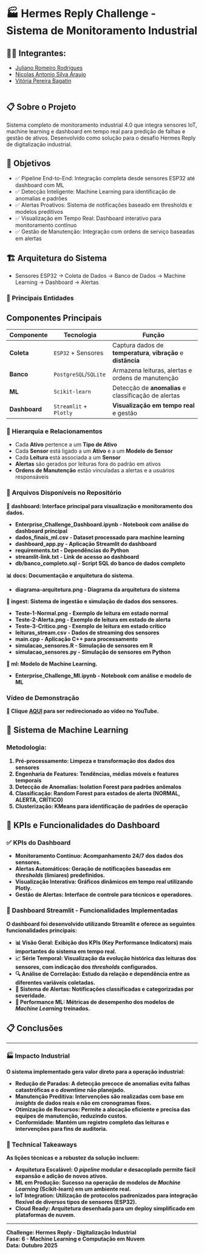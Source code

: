 # 🏭 Hermes Reply Challenge - Sistema de Monitoramento Industrial


## 👨‍🎓 Integrantes: 
- <a href="https://www.linkedin.com/in/juliano-romeiro-rodrigues/">Juliano Romeiro Rodrigues</a>
- <a href="https://www.linkedin.com/in/nicolas--araujo/">Nicolas Antonio Silva Araujo</a> 
- <a href="https://www.linkedin.com/in/vitoria-bagatin-31ba88266/">Vitória Pereira Bagatin</a> 
<br><br>

## 📋 Sobre o Projeto
Sistema completo de monitoramento industrial 4.0 que integra sensores IoT, machine learning e dashboard em tempo real para predição de falhas e gestão de ativos. Desenvolvido como solução para o desafio Hermes Reply de digitalização industrial.

## 🎯 Objetivos
- ✅ Pipeline End-to-End: Integração completa desde sensores ESP32 até dashboard com ML
- ✅ Detecção Inteligente: Machine Learning para identificação de anomalias e padrões
- ✅ Alertas Proativos: Sistema de notificações baseado em thresholds e modelos preditivos
- ✅ Visualização em Tempo Real: Dashboard interativo para monitoramento contínuo
- ✅ Gestão de Manutenção: Integração com ordens de serviço baseadas em alertas

## 🏗️ Arquitetura do Sistema
- Sensores ESP32 → Coleta de Dados → Banco de Dados → Machine Learning → Dashboard → Alertas

### 📌 Principais Entidades

## Componentes Principais

| Componente | Tecnologia | Função |
|---|---|---|
| **Coleta** | `ESP32` + Sensores | Captura dados de **temperatura**, **vibração** e **distância** |
| **Banco** | `PostgreSQL`/`SQLite` | Armazena leituras, alertas e ordens de manutenção |
| **ML** | `Scikit-learn` | Detecção de **anomalias** e classificação de alertas |
| **Dashboard** | `Streamlit` + `Plotly` | **Visualização em tempo real** e gestão |

### 🔗 Hierarquia e Relacionamentos
- Cada **Ativo** pertence a um **Tipo de Ativo**  
- Cada **Sensor** está ligado a um **Ativo** e a um **Modelo de Sensor**  
- Cada **Leitura** está associada a um **Sensor**  
- **Alertas** são gerados por leituras fora do padrão em ativos  
- **Ordens de Manutenção** estão vinculadas a alertas e a usuários responsáveis

### 📂 Arquivos Disponíveis no Repositório
🎯 <b>dashboard:<b>
Interface principal para visualização e monitoramento dos dados.
- Enterprise_Challenge_Dashboard.ipynb - Notebook com análise do dashboard principal
- dados_finais_ml.csv - Dataset processado para machine learning
- dashboard_app.py - Aplicação Streamlit do dashboard
- requirements.txt - Dependências do Python
- streamlit-link.txt - Link de acesso ao dashboard
- db/banco_completo.sql - Script SQL do banco de dados completo

📊 <b>docs:<b>
Documentação e arquitetura do sistema.
- diagrama-arquitetura.png - Diagrama da arquitetura do sistema

🔄 <b>ingest:<b>
Sistema de ingestão e simulação de dados dos sensores.
- Teste-1-Normal.png - Exemplo de leitura em estado normal
- Teste-2-Alerta.png - Exemplo de leitura em estado de alerta
- Teste-3-Critico.png - Exemplo de leitura em estado crítico
- leituras_stream.csv - Dados de streaming dos sensores
- main.cpp - Aplicação C++ para processamento
- simulacao_sensores.R - Simulação de sensores em R
- simulacao_sensores.py - Simulação de sensores em Python

🤖 <b>ml:<b>
Modelo de Machine Learning.
- Enterprise_Challenge_Ml.ipynb - Notebook com análise e modelo de ML

### Vídeo de Demonstração
🔗 Clique [AQUI](youtube.com) para ser redirecionado ao vídeo no YouTube.

## 🤖 Sistema de Machine Learning
### Metodologia:
1. Pré-processamento: Limpeza e transformação dos dados dos sensores
2. Engenharia de Features: Tendências, médias móveis e features temporais
3. Detecção de Anomalias: Isolation Forest para padrões anômalos
4. Classificação: Random Forest para estados de alerta (NORMAL, ALERTA, CRÍTICO)
5. Clusterização: KMeans para identificação de padrões de operação

## 🎯 KPIs e Funcionalidades do Dashboard

### ✅ KPIs do Dashboard

* **Monitoramento Contínuo:** Acompanhamento 24/7 dos dados dos sensores.
* **Alertas Automáticos:** Geração de notificações baseadas em *thresholds* (limiares) predefinidos.
* **Visualização Interativa:** Gráficos dinâmicos em tempo real utilizando **Plotly**.
* **Gestão de Alertas:** Interface de controle para técnicos e operadores.

### 🎨 Dashboard Streamlit - Funcionalidades Implementadas
O dashboard foi desenvolvido utilizando **Streamlit** e oferece as seguintes funcionalidades principais:

* **📊 Visão Geral:** Exibição dos **KPIs** (Key Performance Indicators) mais importantes do sistema em tempo real.
* **📈 Série Temporal:** Visualização da evolução histórica das leituras dos sensores, com indicação dos *thresholds* configurados.
* **🔍 Análise de Correlação:** Estudo da relação e dependência entre as diferentes variáveis coletadas.
* **🚨 Sistema de Alertas:** Notificações classificadas e categorizadas por **severidade**.
* **🤖 Performance ML:** Métricas de desempenho dos modelos de *Machine Learning* treinados.

## 📋 Conclusões
---

### 🏭 Impacto Industrial
O sistema implementado gera valor direto para a operação industrial:
* **Redução de Paradas:** A detecção precoce de anomalias evita falhas catastróficas e o *downtime* não planejado.
* **Manutenção Preditiva:** Intervenções são realizadas com base em *insights* de **dados reais** e não em cronogramas fixos.
* **Otimização de Recursos:** Permite a alocação eficiente e precisa das equipes de manutenção, reduzindo custos.
* **Conformidade:** Mantém um registro completo das leituras e intervenções para fins de **auditoria**.

### 🔧 Technical Takeaways
As lições técnicas e a robustez da solução incluem:
* **Arquitetura Escalável:** O *pipeline* modular e desacoplado permite fácil expansão e adição de novos ativos.
* **ML em Produção:** Sucesso na operação de modelos de *Machine Learning* (**Scikit-learn**) em um ambiente real.
* **IoT Integration:** Utilização de protocolos padronizados para integração flexível de diversos tipos de **sensores (ESP32)**.
* **Cloud Ready:** Arquitetura desenhada para um **deploy** simplificado em plataformas de nuvem.

---

**Challenge**: Hermes Reply - Digitalização Industrial  
**Fase**: 6 - Machine Learning e Computação em Nuvem  
**Data**: Outubro 2025
